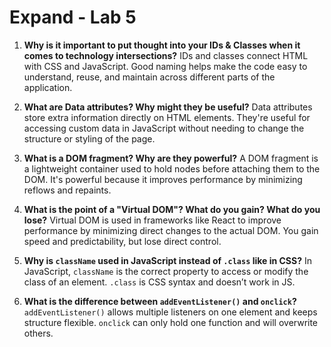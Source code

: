 # Expand - Lab 5

1. **Why is it important to put thought into your IDs & Classes when it comes to technology intersections?**
   IDs and classes connect HTML with CSS and JavaScript. Good naming helps make the code easy to understand, reuse, and maintain across different parts of the application.

2. **What are Data attributes? Why might they be useful?**
   Data attributes store extra information directly on HTML elements. They're useful for accessing custom data in JavaScript without needing to change the structure or styling of the page.

3. **What is a DOM fragment? Why are they powerful?**
   A DOM fragment is a lightweight container used to hold nodes before attaching them to the DOM. It's powerful because it improves performance by minimizing reflows and repaints.

4. **What is the point of a "Virtual DOM"? What do you gain? What do you lose?**
   Virtual DOM is used in frameworks like React to improve performance by minimizing direct changes to the actual DOM. You gain speed and predictability, but lose direct control.

5. **Why is `className` used in JavaScript instead of `.class` like in CSS?**
   In JavaScript, `className` is the correct property to access or modify the class of an element. `.class` is CSS syntax and doesn’t work in JS.

6. **What is the difference between `addEventListener()` and `onclick`?**
   `addEventListener()` allows multiple listeners on one element and keeps structure flexible. `onclick` can only hold one function and will overwrite others.